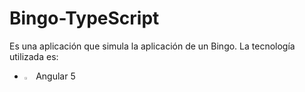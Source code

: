 # Bingo-TypeScript
Es una aplicación que simula la aplicación de un Bingo. La tecnología utilizada es:

- <img src="https://raw.githubusercontent.com/remojansen/logo.ts/master/ts.png" width="3%" /> Angular 5 
